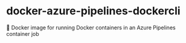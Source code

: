 # docker-azure-pipelines-dockercli
🐳 Docker image for running Docker containers in an Azure Pipelines container job
